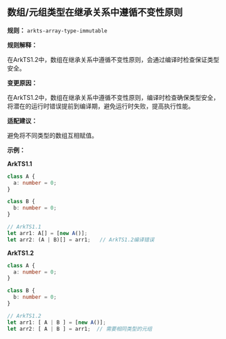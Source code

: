 ## 数组/元组类型在继承关系中遵循不变性原则

**规则：** `arkts-array-type-immutable`

**规则解释：**

在ArkTS1.2中，数组在继承关系中遵循不变性原则，会通过编译时检查保证类型安全。

**变更原因：**

在ArkTS1.2中，数组在继承关系中遵循不变性原则，编译时检查确保类型安全，将潜在的运行时错误提前到编译期，避免运行时失败，提高执行性能。

**适配建议：**

避免将不同类型的数组互相赋值。

**示例：**

**ArkTS1.1**

```typescript
class A {
  a: number = 0;
}

class B {
  b: number = 0;
}

// ArkTS1.1 
let arr1: A[] = [new A()];
let arr2: (A | B)[] = arr1;   // ArkTS1.2编译错误
```

**ArkTS1.2**

```typescript
class A {
  a: number = 0;
}

class B {
  b: number = 0;
}

// ArkTS1.2 
let arr1: [ A | B ] = [new A()];
let arr2: [ A | B ] = arr1;  // 需要相同类型的元组
```